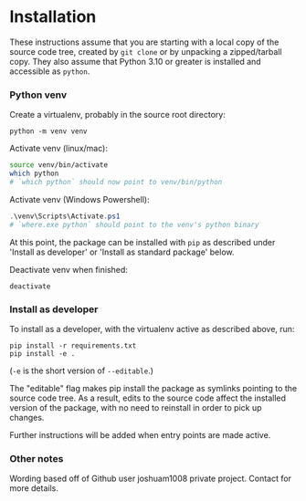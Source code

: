 Installation
============
These instructions assume that you are starting with a local copy of the source code tree, created by `git clone` or by unpacking a zipped/tarball copy. They also assume that Python 3.10 or greater is installed and accessible as `python`.

### Python venv
Create a virtualenv, probably in the source root directory:
```
python -m venv venv
```

Activate venv (linux/mac):
```bash
source venv/bin/activate
which python
# `which python` should now point to venv/bin/python 
```

Activate venv (Windows Powershell):
```powershell
.\venv\Scripts\Activate.ps1
# `where.exe python` should point to the venv's python binary
```

At this point, the package can be installed with `pip` as described under 'Install as developer' or 'Install as standard package' below.

Deactivate venv when finished:
```
deactivate
```

### Install as developer
To install as a developer, with the virtualenv active as described above, run:
```
pip install -r requirements.txt
pip install -e .
```
(`-e` is the short version of `--editable`.)

The "editable" flag makes pip install the package as symlinks pointing to the source code tree. As a result, edits to the source code affect the installed version of the package, with no need to reinstall in order to pick up changes. 

Further instructions will be added when entry points are made active.

### Other notes
Wording based off of Github user joshuam1008 private project. Contact for more details.
